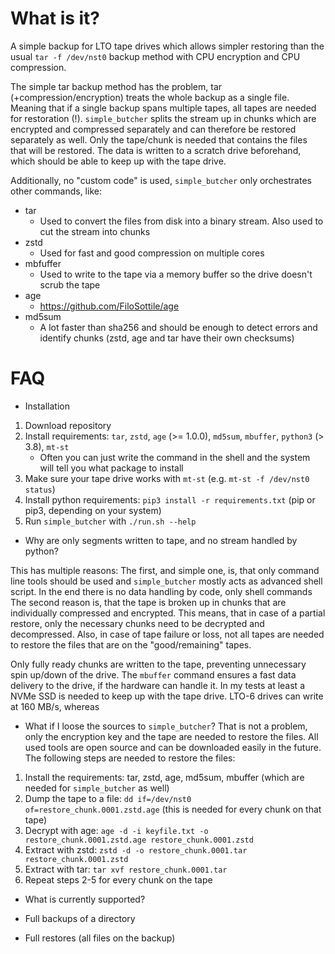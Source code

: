 # What is it?

A simple backup for LTO tape drives which allows simpler restoring than the usual `tar -f /dev/nst0` backup method with
CPU encryption and CPU compression.

The simple tar backup method has the problem, tar (+compression/encryption) treats the whole backup as a single file.
Meaning that if a single backup spans multiple tapes, all tapes are needed for restoration (!).
`simple_butcher` splits the stream up in chunks which are encrypted and compressed separately and can therefore be
restored separately as well. Only the tape/chunk is needed that contains the files that will be restored.
The data is written to a scratch drive beforehand, which should be able to keep up with the tape drive.

Additionally, no "custom code" is used, `simple_butcher` only orchestrates other commands, like:

* tar
    * Used to convert the files from disk into a binary stream. Also used to cut the stream into chunks
* zstd
    * Used for fast and good compression on multiple cores
* mbfuffer
    * Used to write to the tape via a memory buffer so the drive doesn't scrub the tape
* age
    * https://github.com/FiloSottile/age
* md5sum
    * A lot faster than sha256 and should be enough to detect errors and identify chunks (zstd, age and tar have their
      own checksums)

# FAQ

* Installation

1) Download repository
2) Install requirements: `tar`, `zstd`, `age` (>= 1.0.0), `md5sum`, `mbuffer`, `python3` (> 3.8), `mt-st`
    * Often you can just write the command in the shell and the system will tell you what package to install
3) Make sure your tape drive works with `mt-st` (e.g. `mt-st -f /dev/nst0 status`)
4) Install python requirements: `pip3 install -r requirements.txt` (pip or pip3, depending on your system)
5) Run `simple_butcher` with `./run.sh --help`

* Why are only segments written to tape, and no stream handled by python?

This has multiple reasons: The first, and simple one, is, that only command line tools should be used and
`simple_butcher` mostly acts as advanced shell script. In the end there is no data handling by code, only shell commands
The second reason is, that the tape is broken up in chunks that are individually compressed and encrypted.
This means, that in case of a partial restore, only the necessary chunks need to be decrypted and decompressed.
Also, in case of tape failure or loss, not all tapes are needed to restore the files that are on the
"good/remaining" tapes.

Only fully ready chunks are written to the tape, preventing unnecessary spin up/down of the drive.
The `mbuffer` command ensures a fast data delivery to the drive, if the hardware can handle it.
In my tests at least a NVMe SSD is needed to keep up with the tape drive. LTO-6 drives can write at 160 MB/s, whereas

* What if I loose the sources to `simple_butcher`?
  That is not a problem, only the encryption key and the tape are needed to restore the files. All used tools are
  open source and can be downloaded easily in the future. The following steps are needed to restore the files:

1) Install the requirements: tar, zstd, age, md5sum, mbuffer (which are needed for `simple_butcher` as well)
2) Dump the tape to a file: `dd if=/dev/nst0 of=restore_chunk.0001.zstd.age` (this is needed for every chunk on that
   tape)
3) Decrypt with age: `age -d -i keyfile.txt -o restore_chunk.0001.zstd.age restore_chunk.0001.zstd`
4) Extract with zstd: `zstd -d -o restore_chunk.0001.tar restore_chunk.0001.zstd`
5) Extract with tar: `tar xvf restore_chunk.0001.tar`
6) Repeat steps 2-5 for every chunk on the tape

* What is currently supported?

* Full backups of a directory
* Full restores (all files on the backup)

